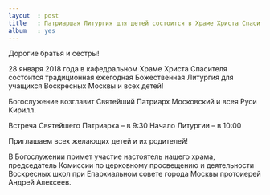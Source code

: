 ```yaml
---
layout  : post
title   : Патриаршая Литургия для детей состоится в Храме Христа Спасителя 28 января 2018 года
album   : yes
---
```

Дорогие братья и сестры!

28 января 2018 года в кафедральном Храме Христа Спасителя состоится традиционная ежегодная Божественная Литургия для учащихся Воскресных Москвы и всех детей!

Богослужение возглавит Святейший Патриарх Московский и всея Руси Кирилл.

Встреча Святейшего Патриарха – в 9:30
Начало Литургии – в 10:00

Приглашаем всех желающих детей и их родителей!

В Богослужении примет участие настоятель нашего храма, председатель Комиссии по церковному просвещению и деятельности Воскресных школ при Епархиальном совете города Москвы протоиерей Андрей Алексеев.
